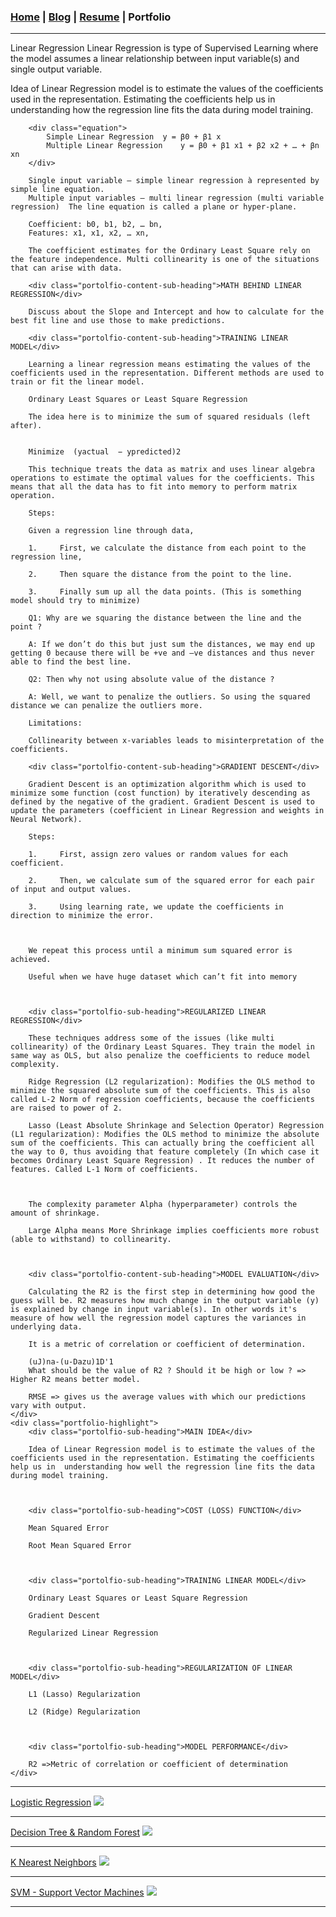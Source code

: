 ### [Home](/index) | [Blog](/blog) | [Resume](/resume) | Portfolio
---

<span class="portfolio-title">Linear Regression</span>
<span class="portfolio-summary">
Linear Regression is type of Supervised Learning where the model assumes a linear relationship between input variable(s) and single output variable.
<div class="portfolio-container">
    <div class="portfolio-content">
        Idea of Linear Regression model is to estimate the values of the coefficients used in the representation. Estimating the coefficients help us in understanding how the regression line fits the data during model training.
    
        <div class="equation">
            Simple Linear Regression  y = β0 + β1 x    
            Multiple Linear Regression    y = β0 + β1 x1 + β2 x2 + … + βn xn
        </div>

        Single input variable – simple linear regression à represented by simple line equation. 
        Multiple input variables – multi linear regression (multi variable regression)  The line equation is called a plane or hyper-plane. 

        Coefficient: b0, b1, b2, … bn, 
        Features: x1, x1, x2, … xn, 

        The coefficient estimates for the Ordinary Least Square rely on the feature independence. Multi collinearity is one of the situations that can arise with data. 

        <div class="portolfio-content-sub-heading">MATH BEHIND LINEAR REGRESSION</div>

        Discuss about the Slope and Intercept and how to calculate for the best fit line and use those to make predictions. 

        <div class="portolfio-content-sub-heading">TRAINING LINEAR MODEL</div>

        Learning a linear regression means estimating the values of the coefficients used in the representation. Different methods are used to train or fit the linear model. 

        Ordinary Least Squares or Least Square Regression 

        The idea here is to minimize the sum of squared residuals (left after).  
        

        Minimize  (yactual  − ypredicted)2 

        This technique treats the data as matrix and uses linear algebra operations to estimate the optimal values for the coefficients. This means that all the data has to fit into memory to perform matrix operation. 

        Steps: 

        Given a regression line through data, 

        1.     First, we calculate the distance from each point to the regression line, 

        2.     Then square the distance from the point to the line.  

        3.     Finally sum up all the data points. (This is something model should try to minimize) 

        Q1: Why are we squaring the distance between the line and the point ?  

        A: If we don’t do this but just sum the distances, we may end up getting 0 because there will be +ve and –ve distances and thus never able to find the best line. 

        Q2: Then why not using absolute value of the distance ?  

        A: Well, we want to penalize the outliers. So using the squared distance we can penalize the outliers more. 

        Limitations: 

        Collinearity between x-variables leads to misinterpretation of the coefficients. 

        <div class="portolfio-content-sub-heading">GRADIENT DESCENT</div>

        Gradient Descent is an optimization algorithm which is used to minimize some function (cost function) by iteratively descending as defined by the negative of the gradient. Gradient Descent is used to update the parameters (coefficient in Linear Regression and weights in Neural Network). 

        Steps: 

        1.     First, assign zero values or random values for each coefficient. 

        2.     Then, we calculate sum of the squared error for each pair of input and output values. 

        3.     Using learning rate, we update the coefficients in direction to minimize the error. 

        

        We repeat this process until a minimum sum squared error is achieved. 

        Useful when we have huge dataset which can’t fit into memory 

        

        <div class="portolfio-sub-heading">REGULARIZED LINEAR REGRESSION</div>

        These techniques address some of the issues (like multi collinearity) of the Ordinary Least Squares. They train the model in same way as OLS, but also penalize the coefficients to reduce model complexity. 

        Ridge Regression (L2 regularization): Modifies the OLS method to minimize the squared absolute sum of the coefficients. This is also called L-2 Norm of regression coefficients, because the coefficients are raised to power of 2. 

        Lasso (Least Absolute Shrinkage and Selection Operator) Regression (L1 regularization): Modifies the OLS method to minimize the absolute sum of the coefficients. This can actually bring the coefficient all the way to 0, thus avoiding that feature completely (In which case it becomes Ordinary Least Square Regression) . It reduces the number of features. Called L-1 Norm of coefficients. 

        

        The complexity parameter Alpha (hyperparameter) controls the amount of shrinkage. 

        Large Alpha means More Shrinkage implies coefficients more robust (able to withstand) to collinearity. 

        

        <div class="portolfio-content-sub-heading">MODEL EVALUATION</div>

        Calculating the R2 is the first step in determining how good the guess will be. R2 measures how much change in the output variable (y) is explained by change in input variable(s). In other words it's measure of how well the regression model captures the variances in underlying data. 

        It is a metric of correlation or coefficient of determination. 

        (uJ)na-(u-Dazu)1D'1 
        What should be the value of R2 ? Should it be high or low ? => Higher R2 means better model. 

        RMSE => gives us the average values with which our predictions vary with output.
    </div>
    <div class="portfolio-highlight">
        <div class="portolfio-sub-heading">MAIN IDEA</div>

        Idea of Linear Regression model is to estimate the values of the coefficients used in the representation. Estimating the coefficients help us in  understanding how well the regression line fits the data during model training. 

        

        <div class="portolfio-sub-heading">COST (LOSS) FUNCTION</div>

        Mean Squared Error 

        Root Mean Squared Error 

        

        <div class="portolfio-sub-heading">TRAINING LINEAR MODEL</div>

        Ordinary Least Squares or Least Square Regression 

        Gradient Descent 

        Regularized Linear Regression 

        

        <div class="portolfio-sub-heading">REGULARIZATION OF LINEAR MODEL</div> 

        L1 (Lasso) Regularization 

        L2 (Ridge) Regularization 

        

        <div class="portolfio-sub-heading">MODEL PERFORMANCE</div> 

        R2 =>Metric of correlation or coefficient of determination 
    </div>
</div>
<!-- Estimating the coefficients ...[Read More](/sample_page) -->
<!-- <img src="images/dummy_thumbnail.jpg?raw=true"/> -->

---
[Logistic Regression](/pdf/sample_presentation.pdf)
<img src="images/dummy_thumbnail.jpg?raw=true"/>

---
[Decision Tree & Random Forest](http://example.com/)
<img src="images/dummy_thumbnail.jpg?raw=true"/>

---
[K Nearest Neighbors](http://example.com/)
<img src="images/dummy_thumbnail.jpg?raw=true"/>

---
[SVM - Support Vector Machines](http://example.com/)
<img src="images/dummy_thumbnail.jpg?raw=true"/>

---
